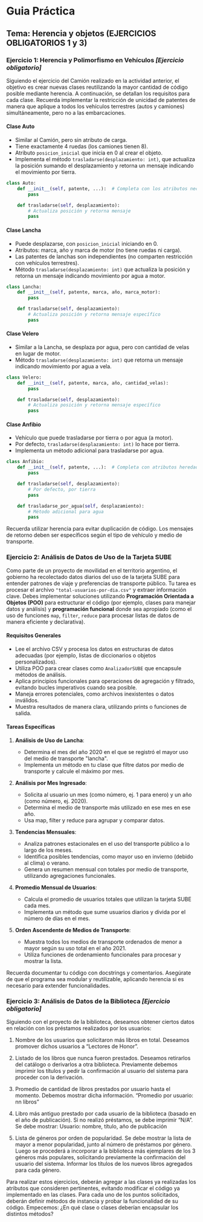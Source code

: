 # Guia Práctica

## Tema: Herencia y objetos (EJERCICIOS OBLIGATORIOS 1 y 3)



### Ejercicio 1: Herencia y Polimorfismo en Vehículos *[Ejercicio obligatorio]*

Siguiendo el ejercicio del Camión realizado en la actividad anterior, el objetivo es crear nuevas clases reutilizando la mayor cantidad de código posible mediante herencia. A continuación, se detallan los requisitos para cada clase. Recuerda implementar la restricción de unicidad de patentes de manera que aplique a todos los vehículos terrestres (autos y camiones) simultáneamente, pero no a las embarcaciones.

#### Clase Auto
- Similar al Camión, pero sin atributo de carga.
- Tiene exactamente 4 ruedas (los camiones tienen 8).
- Atributo `posicion_inicial` que inicia en 0 al crear el objeto.
- Implementa el método `trasladarse(desplazamiento: int)`, que actualiza la posición sumando el desplazamiento y retorna un mensaje indicando el movimiento por tierra.

```python
class Auto:
    def __init__(self, patente, ...):  # Completa con los atributos necesarios
        pass

    def trasladarse(self, desplazamiento):
        # Actualiza posición y retorna mensaje
        pass
```

#### Clase Lancha
- Puede desplazarse, con `posicion_inicial` iniciando en 0.
- Atributos: marca, año y marca de motor (no tiene ruedas ni carga).
- Las patentes de lanchas son independientes (no comparten restricción con vehículos terrestres).
- Método `trasladarse(desplazamiento: int)` que actualiza la posición y retorna un mensaje indicando movimiento por agua a motor.

```python
class Lancha:
    def __init__(self, patente, marca, año, marca_motor):
        pass

    def trasladarse(self, desplazamiento):
        # Actualiza posición y retorna mensaje específico
        pass
```

#### Clase Velero
- Similar a la Lancha, se desplaza por agua, pero con cantidad de velas en lugar de motor.
- Método `trasladarse(desplazamiento: int)` que retorna un mensaje indicando movimiento por agua a vela.

```python
class Velero:
    def __init__(self, patente, marca, año, cantidad_velas):
        pass

    def trasladarse(self, desplazamiento):
        # Actualiza posición y retorna mensaje específico
        pass
```

#### Clase Anfibio
- Vehículo que puede trasladarse por tierra o por agua (a motor).
- Por defecto, `trasladarse(desplazamiento: int)` lo hace por tierra.
- Implementa un método adicional para trasladarse por agua.

```python
class Anfibio:
    def __init__(self, patente, ...):  # Completa con atributos heredados y propios
        pass

    def trasladarse(self, desplazamiento):
        # Por defecto, por tierra
        pass

    def trasladarse_por_agua(self, desplazamiento):
        # Método adicional para agua
        pass
```

Recuerda utilizar herencia para evitar duplicación de código. Los mensajes de retorno deben ser específicos según el tipo de vehículo y medio de transporte.



### Ejercicio 2: Análisis de Datos de Uso de la Tarjeta SUBE

Como parte de un proyecto de movilidad en el territorio argentino, el gobierno ha recolectado datos diarios del uso de la tarjeta SUBE para entender patrones de viaje y preferencias de transporte público. Tu tarea es procesar el archivo `"total-usuarios-por-dia.csv"` y extraer información clave. Debes implementar soluciones utilizando **Programación Orientada a Objetos (POO)** para estructurar el código (por ejemplo, clases para manejar datos y análisis) y **programación funcional** donde sea apropiado (como el uso de funciones `map`, `filter`, `reduce` para procesar listas de datos de manera eficiente y declarativa).

#### Requisitos Generales
- Lee el archivo CSV y procesa los datos en estructuras de datos adecuadas (por ejemplo, listas de diccionarios o objetos personalizados).
- Utiliza POO para crear clases como `AnalizadorSUBE` que encapsule métodos de análisis.
- Aplica principios funcionales para operaciones de agregación y filtrado, evitando bucles imperativos cuando sea posible.
- Maneja errores potenciales, como archivos inexistentes o datos inválidos.
- Muestra resultados de manera clara, utilizando prints o funciones de salida.

#### Tareas Específicas
1. **Análisis de Uso de Lancha**:
    - Determina el mes del año 2020 en el que se registró el mayor uso del medio de transporte "lancha".
    - Implementa un método en tu clase que filtre datos por medio de transporte y calcule el máximo por mes.

2. **Análisis por Mes Ingresado**:
    - Solicita al usuario un mes (como número, ej. 1 para enero) y un año (como número, ej. 2020).
    - Determina el medio de transporte más utilizado en ese mes en ese año.
    - Usa map, filter y reduce para agrupar y comparar datos.

3. **Tendencias Mensuales**:
    - Analiza patrones estacionales en el uso del transporte público a lo largo de los meses.
    - Identifica posibles tendencias, como mayor uso en invierno (debido al clima) o verano.
    - Genera un resumen mensual con totales por medio de transporte, utilizando agregaciones funcionales.

4. **Promedio Mensual de Usuarios**:
    - Calcula el promedio de usuarios totales que utilizan la tarjeta SUBE cada mes.
    - Implementa un método que sume usuarios diarios y divida por el número de días en el mes.

5. **Orden Ascendente de Medios de Transporte**:
    - Muestra todos los medios de transporte ordenados de menor a mayor según su uso total en el año 2021.
    - Utiliza funciones de ordenamiento funcionales para procesar y mostrar la lista.

Recuerda documentar tu código con docstrings y comentarios. Asegúrate de que el programa sea modular y reutilizable, aplicando herencia si es necesario para extender funcionalidades.

### Ejercicio 3: Análisis de Datos de la Biblioteca *[Ejercicio obligatorio]*

Siguiendo con el proyecto de la biblioteca, deseamos obtener ciertos datos en relación con los préstamos realizados por los usuarios:

1. Nombre de los usuarios que solicitaron más libros en total. Deseamos promover dichos usuarios a “Lectores de Honor”.

1. Listado de los libros que nunca fueron prestados. Deseamos retirarlos del catálogo o derivarlos a otra biblioteca. Previamente debemos imprimir los títulos y pedir la confirmación al usuario del sistema para proceder con la derivación.

1. Promedio de cantidad de libros prestados por usuario hasta el momento. Debemos mostrar dicha información.
 “Promedio por usuario: nn libros”

1. Libro más antiguo prestado por cada usuario de la biblioteca (basado en el año de publicación). Si no realizó préstamos, se debe imprimir “N/A”. Se debe mostrar:
 Usuario: nombre, título, año de publicación

1. Lista de géneros por orden de popularidad. Se debe mostrar la lista de mayor a menor popularidad, junto al número de préstamos por género. Luego se procederá a incorporar a la biblioteca más ejemplares de los 3 géneros más populares, solicitando previamente la confirmación del usuario del sistema. Informar los títulos de los nuevos libros agregados para cada género.

Para realizar estos ejercicios, deberán agregar a las clases ya realizadas los atributos que consideren pertinentes, evitando modificar el código ya implementado en las clases. Para cada uno de los puntos solicitados, deberán definir métodos de instancia y probar la funcionalidad de su código. Empecemos: ¿En qué clase o clases deberían encapsular los distintos métodos?
